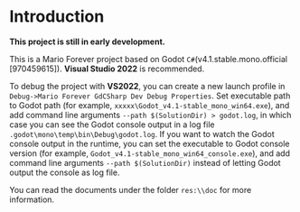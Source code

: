 # Introduction

**This project is still in early development.**

This is a Mario Forever project based on Godot `C#`(v4.1.stable.mono.official [970459615]). **Visual Studio 2022** is recommended.

To debug the project with **VS2022**, you can create a new launch profile in `Debug->Mario Forever GdCSharp Dev Debug Properties`. Set executable path to Godot path (for example, `xxxxx\Godot_v4.1-stable_mono_win64.exe`), and add command line arguments `--path $(SolutionDir) > godot.log`, in which case you can see the Godot console output in a log file `.godot\mono\temp\bin\Debug\godot.log`. If you want to watch the Godot console output in the runtime, you can set the executable to Godot console version (for example, `Godot_v4.1-stable_mono_win64_console.exe`), and add command line arguments `--path $(SolutionDir)` instead of letting Godot output the console as log file.

You can read the documents under the folder `res:\\doc` for more information.

